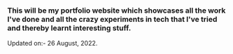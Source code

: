### This will be my portfolio website which showcases all the work I've done and all the crazy experiments in tech that I've tried and thereby learnt interesting stuff.

Updated on:- 26 August, 2022.
